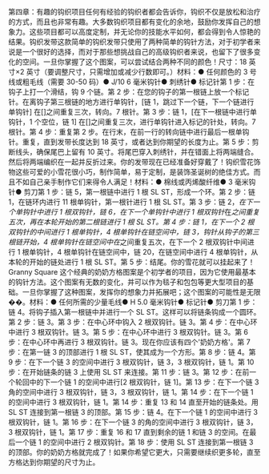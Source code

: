 第四章：有趣的钩织项目任何有经验的钩织者都会告诉你，钩织不仅是放松和治疗的方式，而且也非常有趣。大多数钩织项目都有变化的余地，鼓励你发挥自己的想象力。这些项目都可以高度定制，并无论你的技能水平如何，都会得到令人惊艳的结果。钩织发带这款简单的钩织发带只使用了两种简单的钩针方法，对于初学者来说是一个很好的选择，而对于那些想挑战自己的高级钩织者来说，也留下了很多变化的空间。一旦你掌握了这个图案，可以尝试结合两种不同的颜色！尺寸：18 英寸×2 英寸（要调整尺寸，只需增加或减少行数即可。）材料：● 任何颜色的 3 号线或粗毛线（需要 30-50 码）● J/10 6 毫米钩针● 刺绣针● 标记针第 1 步：在钩子上打一个滑结，钩 9 个链。第 2 步：在您的钩子的第一根链上放一个标记针。在离钩子第三根链的地方进行单钩针，[链 1，跳过下一个链，下一个链进行单钩针] 在[]之间重复三次，转向。7 根针。第 3 步：链 1，[在下一根链中进行单钩针，1 个空位，链 1] 在[]之间重复三次，进行单钩针进入标记的针处，转向。7 根针。第 4 步：重复第 2 步。在行末，在前一行的转向链中进行最后一根单钩针。重复，直到发带长度达到 18 英寸，或者达到你期望的长度为止。第 5 步：剪断线头，确保尾巴上留有 10 英寸。将尾巴穿入刺绣针，并在错面上将两端缝合。然后将两端编织在一起并反折过来。你的发带现在已经准备好穿戴了！钩织雪花饰物这些可爱的小雪花很小巧，制作简单，易于定制，是装饰圣诞树的绝佳方式。而且不如自己亲手制作它们来得令人满足！材料：● 棉线或丙烯酸纤维● 3 毫米钩针● 剪刀第 1 步：链 5，第一根链中进行 1 根 SL ST，形成一个环。第 2 步：链 1，在链环内进行 11 根单钩针，第一根针进行 1 根 SL ST。第 3 步：链 2，*在下一个单钩针中进行 1 根双钩针，链 6，在下一个单钩针中进行 1 根双钩针*在*之间重复五次，再在本轮开始的第二根链进行 1 根 SL ST。第 4 步：链 1，*在下一个 2 根双钩针的中间进行 1 根单钩针，4 根单钩针在链空间中，链 3，钩针从钩子的第三根链开始，4 根单钩针在链空间中*在*之间重复五次，在下一个 2 根双钩针中间进行 1 根单钩针，4 根单钩针在链空间中，链 20，在链空间中进行 4 根单钩针，从本轮的开始的链处进行 1 根 SL ST。第 5 步：结尾。你的雪花就可以挂起来了！Granny Square 这个经典的奶奶方格图案是个初学者的项目，因为它使用最基本的钩针方法。这个图案有无数的变化，并可以作为毯子和包包等更大型项目的基础。一旦你掌握了这种图案，发挥你的想象力并拓展吧；这个图案的可能性是无限��。材料：● 任何所需的少量毛线● H 5.0 毫米钩针● 标记针● 剪刀第 1 步：链 4。将钩子插入第一根链中并进行一个 SL ST。这样可以将链条钩成一个圆环。第 2 步：链 3。第 3 步：在中心环中钩入 2 根双钩针。链 3。第 4 步：在中心环中进行 3 根双钩针。链 3。第 5 步：在中心环中进行 3 根双钩针。链 3。第 6 步：在中心环中再进行 3 根双钩针。链 3。现在你应该有四个'奶奶方格'。第 7 步：在第一链 3 的顶部进行 1 根 SL ST，使其成为一个方形。第 8 步：链 4。第 9 步：在下一个链 3 的空间中进行 3 根双钩针，链 3，3 根双钩针，链 1。第 10 步：在开始链条的链 3 上使用 SL ST 来连接。第 11 步：链 3。第 12 步：在前一个轮回中的下一个链 1 的空间中进行[2 根双钩针，链 1]。第 13 步：在下一个链 3 角的空间中进行 3 根双钩针，链 3，3 根双钩针，链 1。第 14 步：在下一个链 1 的空间中进行 3 根双钩针，链 1。第 14 步：重复 13 和 14 直至开始的链条处。用 SL ST 连接到第一根链 3 的顶部。第 15 步：链 4。在下一个链 1 的空间中进行 3 根双钩针，链 1。第 16 步：在下一个链 3 的角的空间中进行 3 根双钩针，链 3，3 根双钩针，链 1。第 17 步：重复 16 和 17 直到剩余的链 1 和链 3 的空间。在最后一个链 1 的空间中进行 2 根双钩针。第 18 步：使用 SL ST 连接到第一根链 3 的顶部。你的奶奶方格就完成了！如果你希望它更大，只需要继续织更多轮，直至方格达到你期望的尺寸为止。
